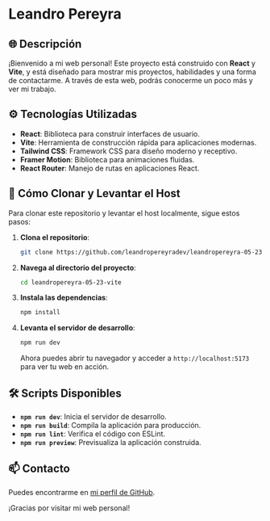 # Leandro Pereyra

## 🌐 Descripción

¡Bienvenido a mi web personal! Este proyecto está construido con **React** y **Vite**, y está diseñado para mostrar mis proyectos, habilidades y una forma de contactarme. A través de esta web, podrás conocerme un poco más y ver mi trabajo.

## ⚙️ Tecnologías Utilizadas

- **React**: Biblioteca para construir interfaces de usuario.
- **Vite**: Herramienta de construcción rápida para aplicaciones modernas.
- **Tailwind CSS**: Framework CSS para diseño moderno y receptivo.
- **Framer Motion**: Biblioteca para animaciones fluidas.
- **React Router**: Manejo de rutas en aplicaciones React.

## 🚀 Cómo Clonar y Levantar el Host

Para clonar este repositorio y levantar el host localmente, sigue estos pasos:

1. **Clona el repositorio**:

   ```bash
   git clone https://github.com/leandropereyradev/leandropereyra-05-23-vite.git
   ```

2. **Navega al directorio del proyecto**:

   ```bash
   cd leandropereyra-05-23-vite
   ```

3. **Instala las dependencias**:

   ```bash
   npm install
   ```

4. **Levanta el servidor de desarrollo**:

   ```bash
   npm run dev
   ```

   Ahora puedes abrir tu navegador y acceder a `http://localhost:5173` para ver tu web en acción.

## 🛠️ Scripts Disponibles

- **`npm run dev`**: Inicia el servidor de desarrollo.
- **`npm run build`**: Compila la aplicación para producción.
- **`npm run lint`**: Verifica el código con ESLint.
- **`npm run preview`**: Previsualiza la aplicación construida.

## 📫 Contacto

Puedes encontrarme en [mi perfil de GitHub](https://github.com/leandropereyradev).

¡Gracias por visitar mi web personal!
